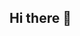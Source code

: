 ## Hi there 👋

<!--
**haein0617/haein0617** is a ✨ _special_ ✨ repository because its `README.md` (this file) appears on your GitHub profile.

Here are some ideas to get you started:
[![Solved.ac프로필](https://solvedac.py.run/api/v2/generate_badge.py?user=YOUR_AC_ID)](https://solved.ac/ini0617)
- 🔭 I’m currently working on ...
- 🌱 I’m currently learning ...
- 👯 I’m looking to collaborate on ...
- 🤔 I’m looking for help with ...
- 💬 Ask me about ...
- 📫 How to reach me: ...
- 😄 Pronouns: ...
- ⚡ Fun fact: ...
-->
